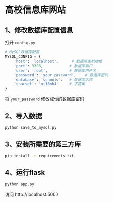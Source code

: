 # 高校信息库网站

## 1、修改数据库配置信息

打开 `config.py`

```python
# MySQL数据库配置
MYSQL_CONFIG = {
    'host': 'localhost',      # 数据库主机地址
    'port': 3306,            # 数据库端口
    'user': 'root',          # 数据库用户名
    'password': 'your_passward',    # 数据库密码
    'database': 'schools',   # 数据库名称
    'charset': 'utf8mb4'     # 字符集
}
```

将 `your_password` 修改成你的数据库密码

## 2、导入数据

```bash
python save_to_mysql.py
```

## 3、安装所需要的第三方库

```bash
pip install -r requirements.txt
```

## 4、运行flask

```bash
python app.py
```

访问 http://localhost:5000